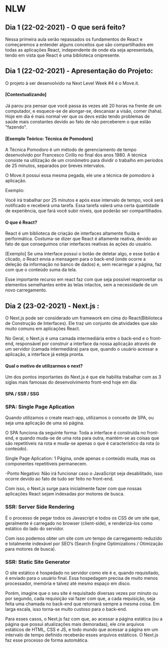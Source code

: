# NLW

## Dia 1 (22-02-2021) - O que será feito?

Nessa primeira aula serão repassados os fundamentos de React e começaremos a entender alguns conceitos que são compartilhados em todas
as aplicações React, independente de onde ela seja apresentada, tendo em vista que React é uma biblioteca onipresente.

## Dia 1 (22-02-2021) - Apresentação do Projeto:

O projeto à ser desenvolvido na Next Level Week #4 é o Move.it.

#### [Contextualizando]

Já parou pra pensar que você passa às vezes até 20 horas na frente de um computador, e esquece-se de alongar-se, descansar a visão, comer (haha).
Hoje em dia é mais normal ver que os devs estão tendo problemas de saúde mais constantes devido ao fato de não perceberem o que estão "fazendo".

#### [Exemplo Teórico: Técnica de Pomodoro]

A Técnica Pomodoro é um método de gerenciamento de tempo desenvolvido por Francesco Cirillo no final dos anos 1980. 
A técnica consiste na utilização de um cronômetro para dividir o trabalho em períodos de 25 minutos, separados por breves intervalos.

O Move.it possui essa mesma pegada, ele une a técnica de pomodoro à aplicação.

Exemplo:

Você irá trabalhar por 25 minutos e após esse intervalo de tempo, você será notificado e receberá uma tarefa.
Essa tarefa valerá uma certa quantidade de experiência, que fará você subir níveis, que poderão ser compartilhados.

#### O que é React?

React é um biblioteca de criação de interfaces altamente fluida e performática. Costuma-se dizer que React é altamente reativa,
devido ao fato de que conseguimos criar interfaces reativas às ações do usuário.

[Exemplo] Se uma interface possui o botão de deletar algo, e esse botão é clicado, o React envia 
a mensagem para o back-end (onde ocorre a deleção da informação no banco de dados) e, sem recarregar a página, 
faz com que o conteúdo suma da tela.

Esse importante recurso em react faz com que seja possível reaproveitar os elementos semelhantes entre 
às telas intactos, sem a necessidade de um novo carregamento.

## Dia 2 (23-02-2021) - Next.js :

O Next.js pode ser considerado um framework em cima do React(Biblioteca de Construção de Interfaces).
Ele traz um conjunto de atividades que são muito comuns em aplicações React.

No Geral, o Next.js é uma camada intermediária entre o back-end e o front-end, responsável por construir a interface
da nossa aplicação através de um servidor (camada intermediára) para que, quando o usuário acessar a aplicação,
a interface já esteja pronta.


#### Qual o motivo de utilizarmos o next?

Um dos pontos importantes do Next.js é que ele habilita trabalhar com as 3 siglas 
mais famosas do desenvolvimento front-end hoje em dia:

#### SPA / SSR / SSG

### SPA: Single Page Aplication

Quando utilizamos o create react-app, utilizamos o conceito de SPA, 
ou seja uma aplicação de uma só página.

O SPA funciona da seguinte forma: Toda a interface é construída no front-end, e quando
muda-se de uma rota para outra, mantém-se as coisas que são repetitíveis na rota
e muda-se apenas o que é característico da rota (o conteúdo).

Single Page Aplication: 1 Página, onde apenas o conteúdo muda, 
mas os componentes repetitíveis permanecem.

-Ponto Negativo: Não irá funcionar caso o JavaScript seja desabilitado, isso ocorre
devido ao fato de tudo ser feito no front-end.

Com isso, o Next.js surge para inicialmente fazer com que nossas aplicações React sejam
indexadas por motores de busca.

### SSR: Server Side Rendering

É o processo de pegar todos os Javascript e todos os CSS de um site que, 
geralmente é carregado no browser (client-side), e renderizá-los como estático do lado do servidor.

Com isso podemos obter um site com um tempo de carregamento reduzido 
e totalmente indexável por SEO’s (Search Engine Optimizations / Otimização para motores de busca).

### SSR: Static Site Generator

O site estático é hospedado no servidor como ele é e, quando requisitado, é enviado para o usuário final. 
Essa hospedagem precisa de muito menos processador, memória e talvez até mesmo espaço em disco. 

Porém, imagine que o seu site é requisitado diversas vezes por minuto ou por segundo, cada requisição vai fazer
com que, a cada requisição, seja feita uma chamada no back-end que retornará sempre a mesma coisa.
Em larga escala, isso torna-se muito custoso para o back-end.

Para esses casos, o Next.js faz com que, ao acessar a página estática (ou a página que possui atualizações mais demoradas),
ele crie arquivos estáticos de HTML, CSS e JS, e todo mundo que acessar a página em um intervalo de tempo definido receberão
esses arquivos estáticos. O Next.js faz esse processo de forma automática.

